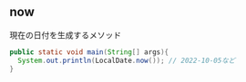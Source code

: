 ## now

現在の日付を生成するメソッド

```Java
public static void main(String[] args){
  System.out.println(LocalDate.now()); // 2022-10-05など
}
```
